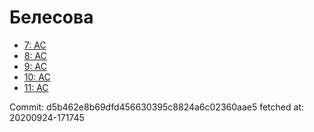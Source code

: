 # Белесова
- [7: AC](7.md)
- [8: AC](8.md)
- [9: AC](9.md)
- [10: AC](10.md)
- [11: AC](11.md)

Commit: d5b462e8b69dfd456630395c8824a6c02360aae5
 fetched at: 20200924-171745
